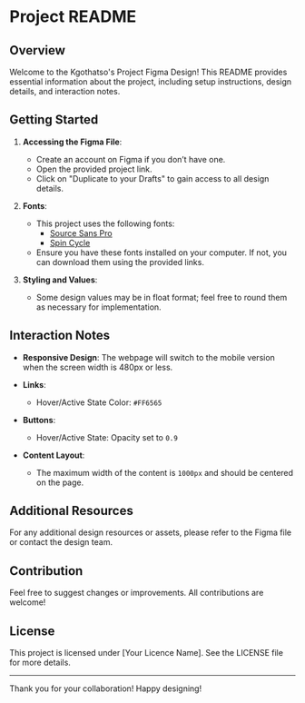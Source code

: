 # Project README

## Overview

Welcome to the Kgothatso's Project Figma Design! This README provides essential information about the project, including setup instructions, design details, and interaction notes. 

## Getting Started

1. **Accessing the Figma File**:
   - Create an account on Figma if you don’t have one.
   - Open the provided project link.
   - Click on "Duplicate to your Drafts" to gain access to all design details.

2. **Fonts**:
   - This project uses the following fonts:
     - [Source Sans Pro](https://fonts.google.com/specimen/Source+Sans+Pro)
     - [Spin Cycle](https://www.fontsquirrel.com/fonts/spin-cycle)
   - Ensure you have these fonts installed on your computer. If not, you can download them using the provided links.

3. **Styling and Values**:
   - Some design values may be in float format; feel free to round them as necessary for implementation.

## Interaction Notes

- **Responsive Design**: The webpage will switch to the mobile version when the screen width is 480px or less.
  
- **Links**:
  - Hover/Active State Color: `#FF6565`

- **Buttons**:
  - Hover/Active State: Opacity set to `0.9`

- **Content Layout**:
  - The maximum width of the content is `1000px` and should be centered on the page.

## Additional Resources

For any additional design resources or assets, please refer to the Figma file or contact the design team.

## Contribution

Feel free to suggest changes or improvements. All contributions are welcome!

## License

This project is licensed under [Your Licence Name]. See the LICENSE file for more details.

---

Thank you for your collaboration! Happy designing!

